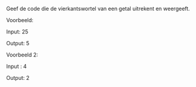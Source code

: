 Geef de code die de vierkantswortel van een getal uitrekent en weergeeft.

Voorbeeld:

Input: 25

Output: 5

Voorbeeld 2:

Input : 4  

Output: 2  


